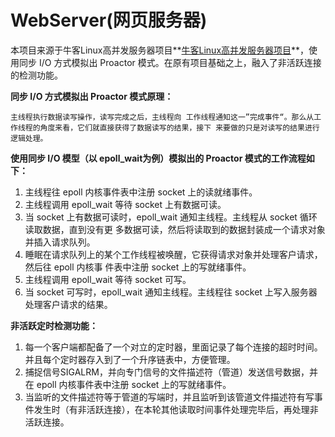 # WebServer(网页服务器)

本项目来源于牛客Linux高并发服务器项目**[牛客Linux高并发服务器项目](https://www.nowcoder.com/courses/cover/live/504)**，使用同步 I/O 方式模拟出 Proactor 模式。在原有项目基础之上，融入了非活跃连接的检测功能。

**同步 I/O 方式模拟出 Proactor 模式原理：**

`主线程执行数据读写操作，读写完成之后，主线程向 工作线程通知这一”完成事件“。那么从工作线程的角度来看，它们就直接获得了数据读写的结果，接下 来要做的只是对读写的结果进行逻辑处理。`

**使用同步 I/O 模型（以 epoll_wait为例）模拟出的 Proactor 模式的工作流程如下：**

1. 主线程往 epoll 内核事件表中注册 socket 上的读就绪事件。
2. 主线程调用 epoll_wait 等待 socket 上有数据可读。 
3. 当 socket 上有数据可读时，epoll_wait 通知主线程。主线程从 socket 循环读取数据，直到没有更 多数据可读，然后将读取到的数据封装成一个请求对象并插入请求队列。 
4. 睡眠在请求队列上的某个工作线程被唤醒，它获得请求对象并处理客户请求，然后往 epoll 内核事 件表中注册 socket 上的写就绪事件。 
5. 主线程调用 epoll_wait 等待 socket 可写。
6. 当 socket 可写时，epoll_wait 通知主线程。主线程往 socket 上写入服务器处理客户请求的结果。

**非活跃定时检测功能：**

1. 每一个客户端都配备了一个对立的定时器，里面记录了每个连接的超时时间。并且每个定时器存入到了一个升序链表中，方便管理。
2. 捕捉信号SIGALRM，并向专门信号的文件描述符（管道）发送信号数据，并在 epoll 内核事件表中注册 socket 上的写就绪事件。
3. 当监听的文件描述符等于管道的写端时，并且监听到该管道文件描述符有写事件发生时（有非活跃连接），在本轮其他读取时间事件处理完毕后，再处理非活跃连接。
